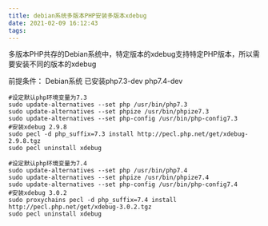 ```yaml
---
title: debian系统多版本PHP安装多版本xdebug
date: 2021-02-09 16:12:43
tags:
---
```

多版本PHP共存的Debian系统中，特定版本的xdebug支持特定PHP版本，所以需要安装不同的版本的xdebug

前提条件： Debian系统 已安装php7.3-dev php7.4-dev
```shell
#设定默认php环境变量为7.3
sudo update-alternatives --set php /usr/bin/php7.3
sudo update-alternatives --set phpize /usr/bin/phpize7.3
sudo update-alternatives --set php-config /usr/bin/php-config7.3
#安装xdebug 2.9.8
sudo pecl -d php_suffix=7.3 install http://pecl.php.net/get/xdebug-2.9.8.tgz
sudo pecl uninstall xdebug

#设定默认php环境变量为7.4
sudo update-alternatives --set php /usr/bin/php7.4
sudo update-alternatives --set phpize /usr/bin/phpize7.4
sudo update-alternatives --set php-config /usr/bin/php-config7.4
#安装xdebug 3.0.2
sudo proxychains pecl -d php_suffix=7.4 install http://pecl.php.net/get/xdebug-3.0.2.tgz
sudo pecl uninstall xdebug
```